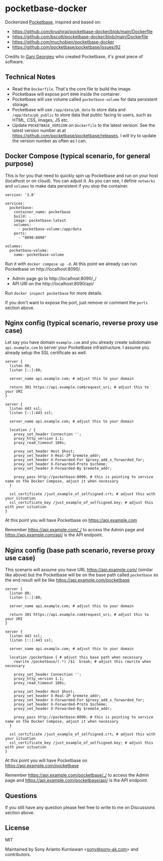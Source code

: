 # pocketbase-docker

Dockerized [Pocketbase](https://github.com/pocketbase/pocketbase), inspired and based on:

- https://github.com/krushiraj/pocketbase-docker/blob/main/Dockerfile
- https://github.com/bscott/pocketbase-docker/blob/main/Dockerfile
- https://github.com/muchobien/pocketbase-docker
- https://github.com/pocketbase/pocketbase/issues/92

Credits to [Gani Georgiev](https://github.com/ganigeorgiev) who created Pocketbase, it's great piece of software.

## Technical Notes

- Read the `Dockerfile`. That's the core file to build the image.
- Pocketbase will expose port `8090` inside the container.
- Pocketbase will use volume called `pocketbase-volume` for data persistent storage.
- Pocketbase will use `/app/data/pb_data` to store data and `/app/data/pb_public` to store data that public facing to users, such as HTML, CSS, images, JS etc. 
- Update `POCKETBASE_VERSION` on `Dockerfile` to the latest version. See the latest version number at at https://github.com/pocketbase/pocketbase/releases. I will try to update the version number as often as I can.

## Docker Compose (typical scenario, for general purpose)

This is for you that need to quickly spin up Pocketbase and run on your host (localhost or on cloud). You can adjust it. As you can see, I define `networks` and `volumes` to make data persistent if you stop the container.

```
version: '3.8'

services:
  pocketbase:
    container_name: pocketbase
    build: .
    image: pocketbase:latest
    volumes:
      - pocketbase-volume:/app/data
    ports:
      - "8090:8090"

volumes:
  pocketbase-volume:
    name: pocketbase-volume
```

Run it with `docker compose up -d`. At this point we already can run Pocketbase on http://localhost:8090/.
- Admin page go to http://localhost:8090/_/
- API URI on the http://localhost:8090/api/

Run `docker inspect pocketbase` for more details.

If you don't want to expose the port, just remove or comment the `ports` section above.

## Nginx config (typical scenario, reverse proxy use case)

Let say you have domain `example.com` and you already create subdomain `api.example.com` to server your Pocketbase infrastructure. I assume you already setup the SSL certificate as well.

```
server {
  listen 80;
  listen [::]:80;
  
  server_name api.example.com; # adjust this to your domain

  return 301 https://api.example.com$request_uri; # adjust this to your URI
}

server {
  listen 443 ssl;
  listen [::]:443 ssl;

  server_name api.example.com; # adjust this to your domain

  location / {
    proxy_set_header Connection '';
    proxy_http_version 1.1;
    proxy_read_timeout 180s;

    proxy_set_header Host $host;
    proxy_set_header X-Real-IP $remote_addr;
    proxy_set_header X-Forwarded-For $proxy_add_x_forwarded_for;
    proxy_set_header X-Forwarded-Proto $scheme;
    proxy_set_header X-Forwarded-By $remote_addr;

    proxy_pass http://pocketbase:8090; # this is pointing to service name on the Docker Compose, adjust it when necessary
  }

  ssl_certificate /just_example_of_selfsigned.crt; # adjust this with your situation
  ssl_certificate_key /just_example_of_selfsigned.key; # adjust this with your situation
}
```

At this point you will have Pocketbase on https://api.example.com

Remember https://api.example.com/_/ to access the Admin page and https://api.example.com/api/ is the API endpoint.

## Nginx config (base path scenario, reverse proxy use case)

This scenario will assume you have URL https://api.example.com/ (similar like above) but the Pocketbase will be on the base path called `pocketbase` so the end result will be like https://api.example.com/pocketbase

```
server {
  listen 80;
  listen [::]:80;
  
  server_name api.example.com; # adjust this to your domain

  return 301 https://api.example.com$request_uri; # adjust this to your URI
}

server {
  listen 443 ssl;
  listen [::]:443 ssl;

  server_name api.example.com; # adjust this to your domain

  location /pocketbase { # adjust this base path when necessary
    rewrite /pocketbase/(.*) /$1  break; # adjust this rewrite when necessary

    proxy_set_header Connection '';
    proxy_http_version 1.1;
    proxy_read_timeout 180s;

    proxy_set_header Host $host;
    proxy_set_header X-Real-IP $remote_addr;
    proxy_set_header X-Forwarded-For $proxy_add_x_forwarded_for;
    proxy_set_header X-Forwarded-Proto $scheme;
    proxy_set_header X-Forwarded-By $remote_addr;

    proxy_pass http://pocketbase:8090; # this is pointing to service name on the Docker Compose, adjust it when necessary
  }

  ssl_certificate /just_example_of_selfsigned.crt; # adjust this with your situation
  ssl_certificate_key /just_example_of_selfsigned.key; # adjust this with your situation
}
```

At this point you will have Pocketbase on https://api.example.com/pocketbase

Remember https://api.example.com/pocketbase/_/ to access the Admin page and https://api.example.com/pocketbase/api/ is the API endpoint.

## Questions

If you still have any question please feel free to write to me on Discussions section above.

## License

MIT

Maintained by Sony Arianto Kurniawan <<sony@sony-ak.com>> and contributors.
